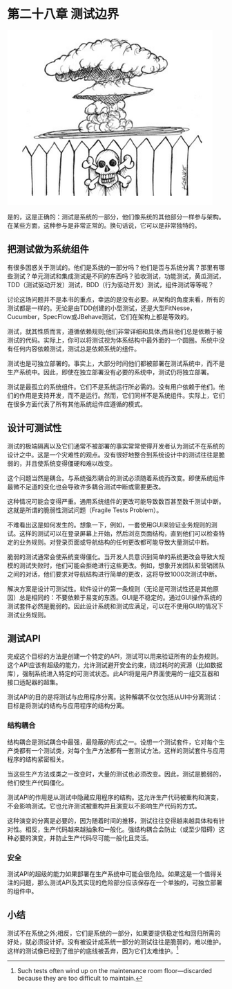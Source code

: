 # 第二十八章 测试边界

![](/assets/28/c28.png)

是的，这是正确的：测试是系统的一部分，他们像系统的其他部分一样参与架构。在某些方面，这种参与是非常正常的。换句话说，它可以是非常独特的。

## 把测试做为系统组件

有很多困惑关于测试的。他们是系统的一部分吗？他们是否与系统分离？那里有哪些测试？单元测试和集成测试是不同的东西吗？验收测试，功能测试，黄瓜测试，TDD（测试驱动开发）测试，BDD（行为驱动开发）测试，组件测试等等呢？

讨论这场问题并不是本书的重点，幸运的是没有必要。从架构的角度来看，所有的测试都是一样的。无论是由TDD创建的小型测试，还是大型FitNesse，Cucumber，SpecFlow或JBehave测试，它们在架构上都是等效的。

测试，就其性质而言，遵循依赖规则;他们非常详细和具体;而且他们总是依赖于被测试的代码。实际上，你可以将测试视为体系结构中最外面的一个圆圈。系统中没有任何内容依赖测试，测试总是依赖系统的组件。

测试也是可独立部署的。事实上，大部分时间他们都被部署在测试系统中，而不是生产系统中。因此，即使在独立部署没有必要的系统中，测试仍将独立部署。

测试是最孤立的系统组件。它们不是系统运行所必需的。没有用户依赖于他们。他们的作用是支持开发，而不是运行。然而，它们同样不是系统组件。实际上，它们在很多方面代表了所有其他系统组件应遵循的模式。

## 设计可测试性

测试的极端隔离以及它们通常不被部署的事实常常使得开发者认为测试不在系统的设计之中。这是一个灾难性的观点。没有很好地整合到系统设计中的测试往往是脆弱的，并且使系统变得僵硬和难以改变。

这个问题当然是耦合。与系统强烈耦合的测试必须随着系统而改变。即使系统组件最微不足道的变化也会导致许多耦合测试中断或需要更改。

这种情况可能会变得严重。通用系统组件的更改可能导致数百甚至数千测试中断。这就是所谓的脆弱性测试问题（Fragile Tests Problem）。

不难看出这是如何发生的。想象一下，例如，一套使用GUI来验证业务规则的测试。这样的测试可以在登录屏幕上开始，然后浏览页面结构，直到他们可以检查特定的业务规则。对登录页面或导航结构的任何更改都可能导致大量测试中断。

脆弱的测试通常会使系统变得僵化。当开发人员意识到简单的系统更改会导致大规模的测试失败时，他们可能会拒绝进行这些更改。例如，想象开发团队和营销团队之间的对话，他们要求对导航结构进行简单的更改，这将导致1000次测试中断。

解决方案是设计可测试性。软件设计的第一条规则（无论是可测试性还是其他原因）总是相同的：不要依赖于易变的东西。GUI是不稳定的。通过GUI操作系统的测试套件必然是脆弱的。因此设计系统和测试应满足，可以在不使用GUI的情况下测试业务规则。

## 测试API

完成这个目标的方法是创建一个特定的API，测试可以用来验证所有的业务规则。这个API应该有超级的能力，允许测试避开安全约束，绕过耗时的资源（比如数据库），强制系统进入特定的可测试状态。此API将是用户界面使用的一组交互器和接口适配器的超集。

测试API的目的是将测试与应用程序分离。这种解耦不仅仅包括从UI中分离测试：目标是将测试的结构与应用程序的结构分离。

### 结构耦合

结构耦合是测试耦合中最强，最隐蔽的形式之一。设想一个测试套件，它对每个生产类都有一个测试类，对每个生产方法都有一套测试方法。这样的测试套件与应用程序的结构紧密相关。

当这些生产方法或类之一改变时，大量的测试也必须改变。因此，测试是脆弱的，他们使生产代码僵化。

测试API的作用是从测试中隐藏应用程序的结构。这允许生产代码被重构和演变，不会影响测试。它也允许测试被重构并且演变以不影响生产代码的方式。

这种演变的分离是必要的，因为随着时间的推移，测试往往变得越来越具体和有针对性。相反，生产代码越来越抽象和一般化。强结构耦合会防止（或至少阻碍）这种必要的演变，并防止生产代码尽可能一般化且灵活。

### 安全

测试API的超级的能力如果部署在生产系统中可能会很危险。如果这是一个值得关注的问题，那么测试API及其实现的危险部分应该保存在一个单独的，可独立部署的组件中。

## 小结

测试不在系统之外;相反，它们是系统的一部分，如果要提供稳定性和回归所需的好处，就必须设计好。没有被设计成系统一部分的测试往往是脆弱的，难以维护。这样的测试像已经到了维护的底线被丢弃，因为它们太难维护。[^1]

[^1]: Such tests often wind up on the maintenance room floor—discarded because they are too difficult to maintain.

